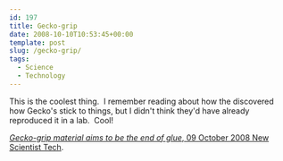 ```yaml
---
id: 197
title: Gecko-grip
date: 2008-10-10T10:53:45+00:00
template: post
slug: /gecko-grip/
tags:
  - Science
  - Technology
---
```


This is the coolest thing.  I remember reading about how the discovered how
Gecko's stick to things, but I didn't think they'd have already reproduced it
in a lab.  Cool!

[_Gecko-grip material aims to be the end of glue_, 09 October 2008 New Scientist Tech](http://technology.newscientist.com/article/dn14902-geckogrip-material-aims-to-be-the-end-of-glue.html?DCMP=ILC-hmts&nsref=news3_head_dn14902).
